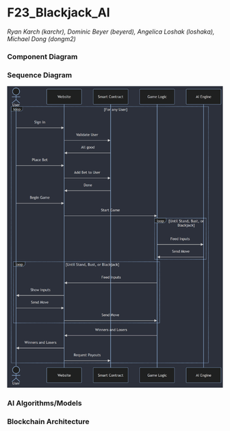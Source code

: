 # F23_Blackjack_AI
*Ryan Karch (karchr), Dominic Beyer (beyerd), Angelica Loshak (loshaka), Michael Dong (dongm2)*

### Component Diagram


### Sequence Diagram
![image](assets/SequenceDiagram.png)

### AI Algorithms/Models


### Blockchain Architecture